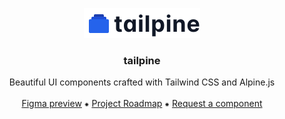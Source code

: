 <p align="center">
  <a href="https://github.com/fredoist/tailpine">
    <img src=".github/assets/logo.svg" alt="Tailpine Logo" width="186" height="48">
  </a>
  <h3 align="center">tailpine</h3>
  <p align="center">
    Beautiful UI components crafted with Tailwind CSS and Alpine.js
    <br />
    <br />
    <a href="https://kutt.it/tailpine-preview">Figma preview</a>
    ⁕
    <a href="https://kutt.it/tailpine-roadmap">Project Roadmap</a>
    ⁕
    <a href="https://github.com/fredoist/tailpine/issues">Request a component</a>
  </p>
</p>
